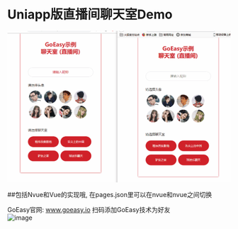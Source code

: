 # Uniapp版直播间聊天室Demo


![image](./static/images/live-chatroom.gif)


##包括Nvue和Vue的实现哦, 在pages.json里可以在nvue和nvue之间切换


GoEasy官网: www.goeasy.io    扫码添加GoEasy技术为好友  
![image](https://www.goeasy.io/images/qrcode-2.png)


